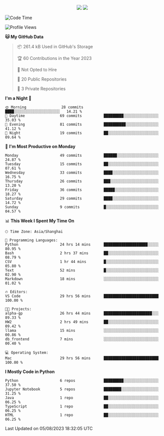 <p align="center">
    <img src = "https://github-readme-stats.vercel.app/api?username=Zheng-Yi-git&show_icons=true&theme=yeblu&hide_border=true&count_private=true">
    <img src = "https://github-readme-stats.vercel.app/api/top-langs/?username=Zheng-Yi-git&hide=html,css&theme=yeblu&layout=compact&hide_border=true&count_private=true&langs_count=8">
</p>

<!--START_SECTION:waka-->
![Code Time](http://img.shields.io/badge/Code%20Time-632%20hrs%2029%20mins-blue)

![Profile Views](http://img.shields.io/badge/Profile%20Views-4-blue)

**🐱 My GitHub Data** 

> 📦 261.4 kB Used in GitHub's Storage 
 > 
> 🏆 60 Contributions in the Year 2023
 > 
> 🚫 Not Opted to Hire
 > 
> 📜 20 Public Repositories 
 > 
> 🔑 3 Private Repositories 
 > 
**I'm a Night 🦉** 

```text
🌞 Morning                28 commits          ████░░░░░░░░░░░░░░░░░░░░░   14.21 % 
🌆 Daytime                69 commits          █████████░░░░░░░░░░░░░░░░   35.03 % 
🌃 Evening                81 commits          ██████████░░░░░░░░░░░░░░░   41.12 % 
🌙 Night                  19 commits          ██░░░░░░░░░░░░░░░░░░░░░░░   09.64 % 
```
📅 **I'm Most Productive on Monday** 

```text
Monday                   49 commits          ██████░░░░░░░░░░░░░░░░░░░   24.87 % 
Tuesday                  15 commits          ██░░░░░░░░░░░░░░░░░░░░░░░   07.61 % 
Wednesday                33 commits          ████░░░░░░░░░░░░░░░░░░░░░   16.75 % 
Thursday                 26 commits          ███░░░░░░░░░░░░░░░░░░░░░░   13.20 % 
Friday                   36 commits          █████░░░░░░░░░░░░░░░░░░░░   18.27 % 
Saturday                 29 commits          ████░░░░░░░░░░░░░░░░░░░░░   14.72 % 
Sunday                   9 commits           █░░░░░░░░░░░░░░░░░░░░░░░░   04.57 % 
```


📊 **This Week I Spent My Time On** 

```text
🕑︎ Time Zone: Asia/Shanghai

💬 Programming Languages: 
Python                   24 hrs 14 mins      ████████████████████░░░░░   80.95 % 
Bash                     2 hrs 37 mins       ██░░░░░░░░░░░░░░░░░░░░░░░   08.79 % 
CSV                      1 hr 44 mins        █░░░░░░░░░░░░░░░░░░░░░░░░   05.80 % 
Text                     52 mins             █░░░░░░░░░░░░░░░░░░░░░░░░   02.90 % 
Markdown                 18 mins             ░░░░░░░░░░░░░░░░░░░░░░░░░   01.02 % 

🔥 Editors: 
VS Code                  29 hrs 56 mins      █████████████████████████   100.00 % 

🐱‍💻 Projects: 
alpha-gp                 26 hrs 44 mins      ██████████████████████░░░   89.33 % 
HW2                      2 hrs 49 mins       ██░░░░░░░░░░░░░░░░░░░░░░░   09.42 % 
llama                    15 mins             ░░░░░░░░░░░░░░░░░░░░░░░░░   00.86 % 
db_frontend              7 mins              ░░░░░░░░░░░░░░░░░░░░░░░░░   00.40 % 

💻 Operating System: 
Mac                      29 hrs 56 mins      █████████████████████████   100.00 % 
```

**I Mostly Code in Python** 

```text
Python                   6 repos             █████████░░░░░░░░░░░░░░░░   37.50 % 
Jupyter Notebook         5 repos             ████████░░░░░░░░░░░░░░░░░   31.25 % 
Java                     1 repo              ██░░░░░░░░░░░░░░░░░░░░░░░   06.25 % 
TypeScript               1 repo              ██░░░░░░░░░░░░░░░░░░░░░░░   06.25 % 
HTML                     1 repo              ██░░░░░░░░░░░░░░░░░░░░░░░   06.25 % 
```




 Last Updated on 05/08/2023 18:32:05 UTC
<!--END_SECTION:waka-->
